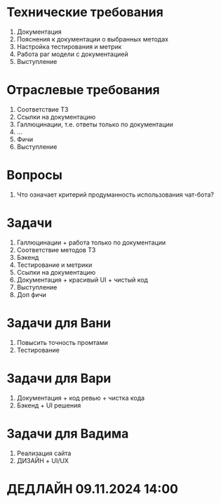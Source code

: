 # Технические требования
1. Документация
2. Пояснения к документации о выбранных методах
3. Настройка тестирования и метрик
4. Работа раг модели с документацией
5. Выступление

# Отраслевые требования
1. Соответствие ТЗ
2. Ссылки на документацию
3. Галлюцинации, т.е. ответы только по документации
4. ...
5. Фичи
6. Выступление

# Вопросы
1. Что означает критерий продуманность использования чат-бота?

# Задачи
1. Галлюцинации + работа только по документации 
2. Соответствие методов ТЗ
3. Бэкенд
4. Тестирование и метрики
5. Ссылки на документацию
6. Документация + красивый UI + чистый код
7. Выступление
8. Доп фичи

# Задачи для Вани
1. Повысить точность промтами
2. Тестирование

# Задачи для Вари
1. Документация + код ревью + чистка кода
2. Бэкенд + UI решения

# Задачи для Вадима
1. Реализация сайта
2. ДИЗАЙН + UI/UX

# **ДЕДЛАЙН 09.11.2024 14:00**